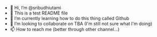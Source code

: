 - 👋 Hi, I’m @sribudhiutami
- 👀 This is a test README file
- 🌱 I’m currently learning how to do this thing called Github
- 💞️ I’m looking to collaborate on TBA (I'm still not sure what I'm doing)
- 📫 How to reach me (better through other channel...)

<!---
sribudhiutami/sribudhiutami is a ✨ special ✨ repository because its `README.md` (this file) appears on your GitHub profile.
You can click the Preview link to take a look at your changes.
--->
